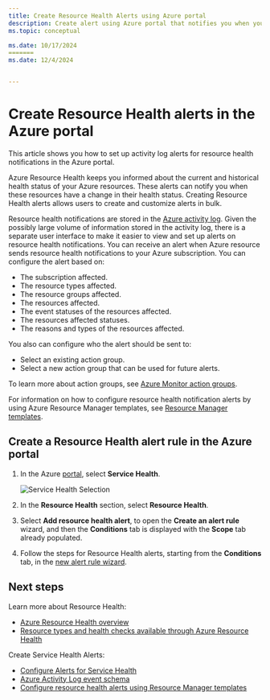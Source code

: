 ```yaml
---
title: Create Resource Health Alerts using Azure portal
description: Create alert using Azure portal that notifies you when your Azure resources become unavailable.
ms.topic: conceptual

ms.date: 10/17/2024
=======
ms.date: 12/4/2024


---
```


# Create Resource Health alerts in the Azure portal

This article shows you how to set up activity log alerts for resource health notifications in the Azure portal.

Azure Resource Health keeps you informed about the current and historical health status of your Azure resources. These alerts can notify you when these resources have a change in their health status. Creating Resource Health alerts allows users to create and customize alerts in bulk.


Resource health notifications are stored in the [Azure activity log](../azure-monitor/essentials/platform-logs-overview.md). Given the possibly large volume of information stored in the activity log, there is a separate user interface to make it easier to view and set up alerts on resource health notifications.
You can receive an alert when Azure resource sends resource health notifications to your Azure subscription. You can configure the alert based on:

* The subscription affected.
* The resource types affected.
* The resource groups affected.
* The resources affected.
* The event statuses of the resources affected.
* The resources affected statuses.
* The reasons and types of the resources affected.


You also can configure who the alert should be sent to:

* Select an existing action group.
* Select a new action group that can be used for future alerts.

To learn more about action groups, see [Azure Monitor action groups](../azure-monitor/alerts/action-groups.md).

For information on how to configure resource health notification alerts by using Azure Resource Manager templates, see [Resource Manager templates](./resource-health-alert-arm-template-guide.md).

## Create a Resource Health alert rule in the Azure portal

1. In the Azure [portal](https://portal.azure.com/), select **Service Health**.


    ![Service Health Selection](./media/resource-health-alert-monitor-guide/service-health-selection.png)
1. In the **Resource Health** section, select **Resource Health**.
1. Select **Add resource health alert**, to open the **Create an alert rule** wizard, and then the **Conditions** tab is displayed with the **Scope** tab already populated.
1. Follow the steps for Resource Health alerts, starting from the **Conditions** tab, in the [new alert rule wizard](../azure-monitor/alerts/alerts-create-activity-log-alert-rule.md).


## Next steps

Learn more about Resource Health:

* [Azure Resource Health overview](Resource-health-overview.md)
* [Resource types and health checks available through Azure Resource Health](resource-health-checks-resource-types.md)

Create Service Health Alerts:

* [Configure Alerts for Service Health](./alerts-activity-log-service-notifications-portal.md) 
* [Azure Activity Log event schema](../azure-monitor/essentials/activity-log-schema.md)
* [Configure resource health alerts using Resource Manager templates](./resource-health-alert-arm-template-guide.md)
